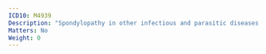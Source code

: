 ```yaml
---
ICD10: M4939
Description: "Spondylopathy in other infectious and parasitic diseases classified elsewhere: Site unspecified"
Matters: No
Weight: 0
---
```

